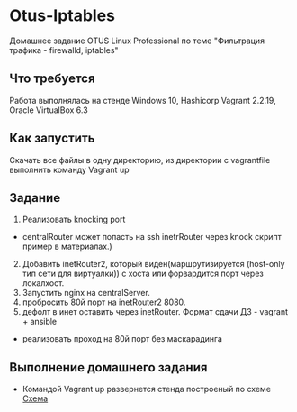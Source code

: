 # Otus-Iptables
Домашнее задание OTUS Linux Professional по теме "Фильтрация трафика - firewalld, iptables"

## Что требуется
Работа выполнялась на стенде Windows 10, Hashicorp Vagrant 2.2.19, Oracle VirtualBox 6.3

## Как запустить
Скачать все файлы в одну директорию, из директории с vagrantfile выполнить команду Vagrant up

## Задание
1. Реализовать knocking port
* centralRouter может попасть на ssh inetrRouter через knock скрипт пример в материалах.)
2. Добавить inetRouter2, который виден(маршрутизируется (host-only тип сети для виртуалки)) с хоста или форвардится порт через локалхост.
3. Запустить nginx на centralServer.
4. пробросить 80й порт на inetRouter2 8080.
5. дефолт в инет оставить через inetRouter. Формат сдачи ДЗ - vagrant + ansible
* реализовать проход на 80й порт без маскарадинга

## Выполнение домашнего задания
* Командой Vagrant up развернется стенда построеный по схеме
[Схема](https://github.com/gardvor/Otus-Linux/blob/main/Otus-Iptables/Scheme.svg)
